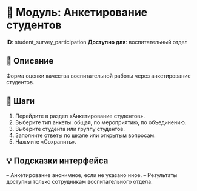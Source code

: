 # 📘 Модуль: Анкетирование студентов
**ID**: student_survey_participation
**Доступно для**: воспитательный отдел

## 📝 Описание
Форма оценки качества воспитательной работы через анкетирование студентов.

## 🩜 Шаги
1. Перейдите в раздел «Анкетирование студентов».
2. Выберите тип анкеты: общая, по мероприятию, по объединению.
3. Выберите студента или группу студентов.
4. Заполните ответы по шкале или открытым вопросам.
5. Нажмите «Сохранить».

## 💡 Подсказки интерфейса
– Анкетирование анонимное, если не указано иное.
– Результаты доступны только сотрудникам воспитательного отдела.
